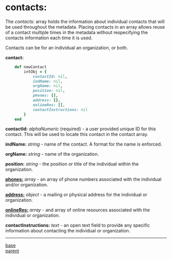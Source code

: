 # contacts:

The *contacts:* array holds the information about individual contacts that will be used throughout the metadata.  Placing contacts in an array allows reuse of a contact multiple times in the metadata without respecifying the contacts information each time it is used.

Contacts can be for an individual an organization, or both.

__contact:__
````ruby
    def newContact
        intObj = {
            contactId: nil,
            indName: nil,
            orgName: nil,
            position: nil,
            phones: [],
            address: {},
            onlineRes: [],
            contactInstructions: nil
        }
    end
````

__contactId:__ *alphaNumeric* (required) - a user provided unique ID for this contact.  This will be used to locate this contact in the contact array.

__indName:__ *string* - name of the contact.  A format for the name is enforced.

__orgName:__ *string* - name of the organization.

__position:__ *string* - the position or title of the individual within the organization.

[__phones:__](../mdtranslator/phone.md) *array* - an array of phone numbers associated with the individual and/or organization.

[__address:__](../mdtranslator/address.md) *object* - a mailing or physical address for the individual or organization.

[__onlineRes:__](../mdtranslator/onlineResource.md) *array* - and array of online resources associated with the individual or organization.

__contactInstructions:__ *text* - an open text field to provide any specific information about contacting the individual or organization.

---
[base](../mdtranslator/internal_object.md) <br>
[parent](../mdtranslator/internal_object.md)



